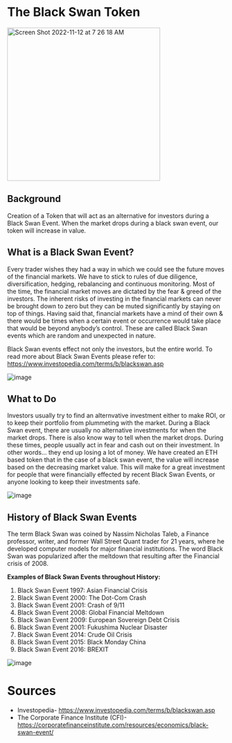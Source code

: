 The Black Swan Token
=====================
<img width="353" alt="Screen Shot 2022-11-12 at 7 26 18 AM" src="https://user-images.githubusercontent.com/104800728/202860485-17ccacd4-18bd-4da1-a22f-295f2f2f2314.png">
  

Background
------------

Creation of a Token that will act as an alternative for investors during a Black Swan Event. When the market drops during a black swan event, our token will increase in value.

What is a Black Swan Event?
---------------------

Every trader wishes they had a way in which we could see the future moves of the financial markets. We have to stick to rules of due diligence, diversification, hedging, rebalancing and continuous monitoring. Most of the time, the financial market moves are dictated by the fear & greed of the investors. The inherent risks of investing in the financial markets can never be brought down to zero but they can be muted significantly by staying on top of things. Having said that, financial markets have a mind of their own & there would be times when a certain event or occurrence would take place that would be beyond anybody’s control. These are called Black Swan events which are random and unexpected in nature.

Black Swan events effect not only the investors, but the entire world. To read more about Black Swan Events please refer to: https://www.investopedia.com/terms/b/blackswan.asp

![image](https://user-images.githubusercontent.com/104800728/202858664-9b568419-98e6-44e6-b5b4-fc4ee7cecd1e.png)

What to Do
----------------
Investors usually try to find an alternvative investment either to make ROI, or to keep their portfolio from plummeting with the market. During a Black Swan event, there are usually no alternative investments for when the market drops. There is also know way to tell when the market drops. During these times, people usually act in fear and cash out on their investment. In other words... they end up losing a lot of money. We have created an ETH based token that in the case of a black swan event, the value will increase based on the decreasing market value. This will make for a great investment for people that were financially effected by recent Black Swan Events, or anyone looking to keep their investments safe.

![image](https://user-images.githubusercontent.com/104800728/202858774-fbd97700-675b-4b7e-9ae4-47807f751f6d.png)

History of Black Swan Events
------------------------------------

The term Black Swan was coined by Nassim Nicholas Taleb, a Finance professor, writer, and former Wall Street Quant trader for 21 years, where he developed computer models for major financial institutions. The word Black Swan was popularized after the meltdown that resulting after the Financial crisis of 2008.

**Examples of Black Swan Events throughout History:**
1. Black Swan Event 1997: Asian Financial Crisis
2. Black Swan Event 2000: The Dot-Com Crash
3. Black Swan Event 2001: Crash of 9/11
4. Black Swan Event 2008: Global Financial Meltdown
5. Black Swan Event 2009: European Sovereign Debt Crisis
6. Black Swan Event 2001: Fukushima Nuclear Disaster
7. Black Swan Event 2014: Crude Oil Crisis
8. Black Swan Event 2015: Black Monday China
9. Black Swan Event 2016: BREXIT


![image](https://user-images.githubusercontent.com/104800728/202858824-7b4759d0-5fc7-4250-84d1-2521a11f750c.png)

Sources
===============
- Investopedia- https://www.investopedia.com/terms/b/blackswan.asp
- The Corporate Finance Institute (CFI)- https://corporatefinanceinstitute.com/resources/economics/black-swan-event/
